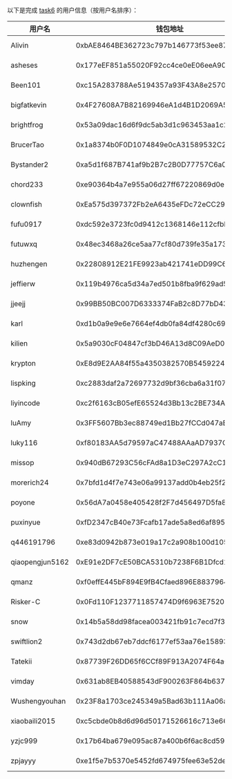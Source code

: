 以下是完成 [task6](../task/task6.md) 的用户信息（按用户名排序）：

|    用户名     | 钱包地址                                   | tx                                                                                                               |
|---------------|--------------------------------------------|------------------------------------------------------------------------------------------------------------------|
| Alivin          | 0xbAE8464BE362723c797b146773f53ee879794623 | [4 MON]() |
| asheses         | 0x177eEF851a55020F92cc4ce0eE06eeA9062cf34B | [4 MON](https://testnet.monadexplorer.com/tx/0xfb71ce0cc30245097412b90f939d4b3e04383f610c78d8a76ad553080c9121fa) |
| Been101         | 0xc15A283788Ae5194357a93F43A8e257046235cfd | [4 MON](https://testnet.monadexplorer.com/tx/0xb8b214fddc1774064ada215faa416c2857463d7b41b400b852fed8c0bf2d3638) |
| bigfatkevin     | 0x4F27608A7B82169946eA1d4B1D2069A52BA446aC | [4 MON](https://testnet.monadexplorer.com/tx/0x93b3f46de822f99b1f2618844a609080309b672923141a6aa01aaff7a41500a6) |
| brightfrog      | 0x53a09dac16d6f9dc5ab3d1c963453aa1c268cd5c | [4 MON](https://testnet.monadexplorer.com/tx/0xbe2a2920a5bb74d52cfbc1cd7a6eb5e2bed77a53adb1411d543ace357b8ea735) |
| BrucerTao       | 0x1a8374b0F0D1074849e0cA31589532C2ad2806d8 | [4 MON](https://testnet.monadexplorer.com/tx/0xa7000dfd4de2ca33084da5cd234480ee8c51ba4c74aa90313d8f363bb748fa86) |
| Bystander2      | 0xa5d1f687B741af9b2B7c2B0D77757C6a0De69055 | [4 MON](https://testnet.monadexplorer.com/tx/0x7ce974be6e3866ca6d16330f46b216c6f3ff4be52c2f28f3f38135fb1273627c) |
| chord233        | 0xe90364b4a7e955a06d27ff67220869d0e8cfe093 | [4 MON](https://testnet.monadexplorer.com/tx/0x95a7c88a80cc67615788619009f31473876ba62caea1a01285c24c94c6a44859) |
| clownfish       | 0xEa575d397372Fb2eA6435eFDc72eCC29BecfC396 | [4 MON](https://testnet.monadexplorer.com/tx/0x1424a98fc826bca59d92227e81b924c59318fd4c4e63a82739f33ea438f05104) |
| fufu0917        | 0xdc592e3723fc0d9412c1368146e112cfbbce77a9 | [4 MON](https://testnet.monadexplorer.com/tx/0xd3d17e74cf2470855e6cdc665bd7fd8b279179f61ac08264e8da909945bd2958) |
| futuwxq         | 0x48ec3468a26ce5aa77cf80d739fe35a1735304e1 | [4 MON](https://testnet.monadexplorer.com/tx/0x8136629db8dada63237cbfdc9eb7d99a2e9539348e686291022f810907ce8ebb) |
| huzhengen       | 0x22808912E21FE9923ab421741eDD99C611A2661C | [4 MON](https://testnet.monadexplorer.com/tx/0xab6a89bdbb43d080b2597fca4c6152136563d8fa3f6b42b209529447dd08e9f0) |
| jeffierw        | 0x119b4976ca5d34a7ed501b8fba9f629ad58a4435 | [4 MON](https://testnet.monadexplorer.com/tx/0x04b8f02ae99993d3bd6d06c0e75fa67b2dc8b068a13a5e76408cee52f54da994) |
| jjeejj          | 0x99BB50BC007D6333374FaB2c8D77bD43Fe9Ce2F9 | [4 MON](https://testnet.monadexplorer.com/tx/0xa6a23d8333bf3a33f171c0a25429ba02c8835b6236c02f5975d059f1314ac7c0) |
| karl            | 0xd1b0a9e9e6e7664ef4db0fa84df4280c69333333 | [4 MON](https://testnet.monadexplorer.com/tx/0x73c3a3e9943ed70e62c19ae5e5e96f1a7d391ce3dfa7ed68400f20a24204bc70) |
| kilien          | 0x5a9030cF04847cf3bD46A13d8C09AeD007673E0f | [4 MON](https://testnet.monadexplorer.com/tx/0x46e29883213aafa21524719ee1842cdd15da2e740fc7d304cb6deb068c2a3a68) |
| krypton         | 0xE8d9E2AA84f55a4350382570B545922405Cdb493 | [4 MON](https://testnet.monadexplorer.com/tx/0xb298189d3a912d547ac89232a58ea3d235cb2620cbb9fd676961f25e2f325900) |
| lispking        | 0xc2883daf2a72697732d9bf36cba6a31f07c4d472 | [4 MON](https://testnet.monadexplorer.com/tx/0x298025c8459fbb127da0a16d71ce9dc8aea01b34f9c892ab90d5e359c90542e9) |
| liyincode       | 0xc2f6163cB05efE65524d3Bb13c2BE734A6916385 | [4 MON](https://testnet.monadexplorer.com/tx/0xd898561dadbb9e58827ec8272ea9ee971865f6df29b06854be747d32d0c9c711) |
| luAmy           | 0x3FF5607Bb3ec88749ed1Bb27fCCd047aBf60619e | [4 MON](https://testnet.monadexplorer.com/tx/0x5aff9d033e417f4ae628b4642037b447e9cc74d3c36549e8188ccda7d1e16394) |
| luky116         | 0xf80183AA5d79597aC47488AAaAD7937C9C4dd569 | [4 MON](https://testnet.monadexplorer.com/tx/0x294386a01b462cc9190e3423b545db4c04b3a2d65bc874f26fb86eedcad1f15d) | 
| missop          | 0x940dB67293C56cFAd8a1D3eC297A2cC1A4b10e4B | [4 MON](https://testnet.monadexplorer.com/tx/0x241df2348a934120d688b4c12eb0992f243ced962a74f54f3bd3c4f3983f213b) |
| morerich24      | 0x7bfd1d4f7e743e06a99137add0b4eb25f2479eb1 | [4 MON](https://testnet.monadexplorer.com/tx/0x5a0af92a75fca9d4501c5b5db9f2edd0266068eee330f173589f716e12e2b47a) |
| poyone          | 0x56dA7a0458e405428f2F7d456497D5fa8b083EeC | [4 MON](https://testnet.monadexplorer.com/tx/0x79ba91e6e2dd13c1e1b26f32293668c45e7e0fc8cc8cd6a39756a7360fca2721) |
| puxinyue        | 0xfD2347cB40e73Fcafb17ade5a8ed6af895eD1c5c | [4 MON](https://testnet.monadexplorer.com/tx/0xb3e7b1a1a4a0049870be1ac41d9124a7f39e87774ab7c14f154a7446edf122de) |
| q446191796      | 0xe83d0942b873e019a17c2a908b100d1051387ca3 | [4 MON](https://testnet.monadexplorer.com/tx/0xc06b9ba4b8f7dfd923b61030679944045264ef0d32502a35267cac30477d4f92) |
| qiaopengjun5162 | 0xE91e2DF7cE50BCA5310b7238F6B1Dfcd15566bE5 | [4 MON](https://testnet.monadexplorer.com/tx/0x3a69c5d5102076d3aa23d413b0550bd16d7aaaa68dc4970de5ec98589e3474db) |
| qmanz           | 0xf0effE445bF894E9fB4Cfaed896E8837964Ba223 | [4 MON](https://testnet.monadexplorer.com/tx/0x8a555115606bf16150a026c850eb93aab7c058729ee0e225f8cd51103ab57a59) |
| Risker-C        | 0x0Fd110F1237711857474D9f6963E75206798fB91 | [4 MON](https://testnet.monvision.io/tx/0x928f67c51a2ace2e7a9f322628ef424995d2ac9e20d91720207f1f69eb6c6ece) |
| snow            | 0x14b5a58dd98facea003421fb91c7ecd7f3741ff0 | [4 MON](https://testnet.monadexplorer.com/tx/0x0045ef568b1529eaba58c3c5b83d4f026dc2f21ab1bf49ce7842f98980c13f97) |
| swiftlion2      | 0x743d2db67eb7ddcf6177ef53aa76e15893e1ece6 | [4 MON](https://testnet.monadexplorer.com/tx/0x429dd0817ff97be40c0ca7a10c0bfa45c5e89570f142cc7fe8a328a5da64ece1) |
| Tatekii         | 0x87739F26DD65f6CCf89F913A2074F64a6aC710E3 | [4 MON](https://testnet.monadexplorer.com/tx/0x266722f07b3faf2063908268932619e5553b90f37c69a14656ed41dcd6a62098) |
| vimday          | 0x631ab8EB40588543dF900263F864b6376d56A587 | [4 MON](https://testnet.monadexplorer.com/tx/0x9bcc297c56380842f3822893aeba1cfc5e6d187a7cdcc829ce2ca6db170d008c) |
| Wushengyouhan   | 0x23F8a1703ce245349a5Bad63b111Aa06ada7bB30 | [4 MON](https://testnet.monadexplorer.com/tx/0x9c85923bac62f6be12c44a8253c52d5308eacbe9d1fd53ff8f71cbe191eaf6af) |
| xiaobaili2015   | 0xc5cbde0b8d6d96d50171526616c713e66861c363 | [4 MON](https://testnet.monadexplorer.com/tx/0x4aa94a26cf41f214d0eba8faad8f3de707e5bffd47d13934637c03aad48f8aad) |
| yzjc999         | 0x17b64ba679e095ac87a400b6f6ac8cd591b517f9 | [4 MON](https://testnet.monadexplorer.com/tx/0xe9e394125ecdb2f7d1da8a2c40c4873fc55492d70dc3d9c68f7052206405d3cb) |
| zpjayyy         | 0xe1f5e7b5370e5452fd674975fee63e52de283545 | [4 MON](https://testnet.monadexplorer.com/tx/0x3346a711b54c95c323286fd9e63fe930409a6cd7a6a7a8a2e12b0a22c0f79c72) |